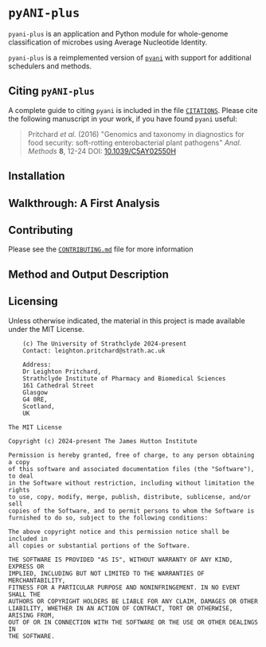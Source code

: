 # `pyANI-plus`

`pyani-plus` is an application and Python module for whole-genome classification of microbes using Average Nucleotide Identity.

`pyani-plus` is a reimplemented version of [`pyani`](https://github.com/widdowquinn/pyani) with support for additional schedulers and methods.

## Citing `pyANI-plus`

A complete guide to citing `pyani` is included in the file [`CITATIONS`](CITATIONS). Please cite the following manuscript in your work, if you have found `pyani` useful:

> Pritchard *et al.* (2016) "Genomics and taxonomy in diagnostics for food security: soft-rotting enterobacterial plant pathogens" *Anal. Methods* **8**, 12-24
DOI: [10.1039/C5AY02550H](https://doi.org/10.1039/C5AY02550H)

## Installation

## Walkthrough: A First Analysis

## Contributing

Please see the [`CONTRIBUTING.md`](CONTRIBUTING.md) file for more information

## Method and Output Description

## Licensing

Unless otherwise indicated, the material in this project is made available under the MIT License.

```text
    (c) The University of Strathclyde 2024-present
    Contact: leighton.pritchard@strath.ac.uk

    Address:
    Dr Leighton Pritchard,
    Strathclyde Institute of Pharmacy and Biomedical Sciences
    161 Cathedral Street
    Glasgow
    G4 0RE,
    Scotland,
    UK

The MIT License

Copyright (c) 2024-present The James Hutton Institute

Permission is hereby granted, free of charge, to any person obtaining a copy
of this software and associated documentation files (the "Software"), to deal
in the Software without restriction, including without limitation the rights
to use, copy, modify, merge, publish, distribute, sublicense, and/or sell
copies of the Software, and to permit persons to whom the Software is
furnished to do so, subject to the following conditions:

The above copyright notice and this permission notice shall be included in
all copies or substantial portions of the Software.

THE SOFTWARE IS PROVIDED "AS IS", WITHOUT WARRANTY OF ANY KIND, EXPRESS OR
IMPLIED, INCLUDING BUT NOT LIMITED TO THE WARRANTIES OF MERCHANTABILITY,
FITNESS FOR A PARTICULAR PURPOSE AND NONINFRINGEMENT. IN NO EVENT SHALL THE
AUTHORS OR COPYRIGHT HOLDERS BE LIABLE FOR ANY CLAIM, DAMAGES OR OTHER
LIABILITY, WHETHER IN AN ACTION OF CONTRACT, TORT OR OTHERWISE, ARISING FROM,
OUT OF OR IN CONNECTION WITH THE SOFTWARE OR THE USE OR OTHER DEALINGS IN
THE SOFTWARE.
```